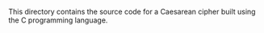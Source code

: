 This directory contains the source code for a Caesarean cipher built using the C programming language. 
